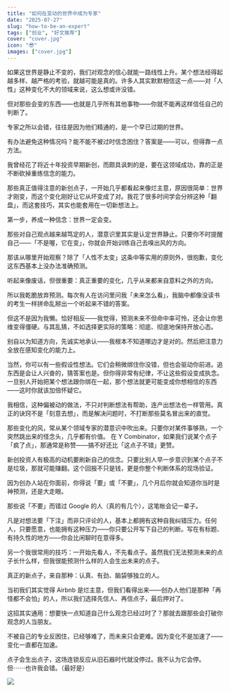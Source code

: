 ```yaml
---
title: "如何在变动的世界中成为专家"
date: "2025-07-27"
slug: "how-to-be-an-expert"
tags: ["创业", "好文推荐"]
cover: "cover.jpg"
icon: "😎"
images: ["cover.jpg"]
---
```

如果这世界是静止不变的，我们对观念的信心就能一路线性上升。某个想法经得起越多样、越严格的考验，就越可能是真的。许多人其实默默相信这一点——对「人性」这种变化不大的领域来说，这么想或许没错。



但对那些会变的东西——也就是几乎所有其他事物——你就不能再这样信任自己的判断了。



专家之所以会错，往往是因为他们精通的，是一个早已过期的世界。



有办法避免这种情况吗？能不能不被过时信念困住？答案是——可以，但得靠一点方法。



我曾经花了将近十年投资早期新创，而颇具讽刺的是，要在这领域成功，靠的正是不断砍掉重练信念的能力。



那些真正值得注意的新创点子，一开始几乎都看起来像烂主意，原因很简单：世界才刚变，而这个变化刚好让它从坏变成了对。我花了很多时间学会分辨这种「翻盘」，而这套技巧，其实也能套用在一切新想法上。



第一步，养成一种信念：世界一定会变。



那些对自己观点越来越笃定的人，潜意识里其实是认定世界静止。只要你不时提醒自己——「不是喔，它在变」，你就会开始训练自己去嗅出风的方向。



那该从哪里开始观察？除了「人性不太变」这条中等实用的原则外，很抱歉，变化这东西基本上没办法准确预测。



听起来像废话，但很重要：真正重要的变化，几乎从来都来自意料之外的方向。



所以我乾脆放弃预测。每次有人在访问里问我「未来怎么看」，我脑中都像没读书的考生一样拼命乱掰出一个听起来不错的答案。



但这不是因为我懒。恰好相反——我觉得，预测未来不但命中率可怜，还会让你思维变得僵硬。与其乱猜，不如选择更实际的策略：彻底、彻底地保持开放心态。



别自以为知道方向，先诚实地承认——我根本不知道哪边才是对的。然后把注意力全放在感知变化的能力上。



当然，你可以有一些假设性想法。它们会稍微绑住你没错，但也会驱动你前进。追东西是会让人兴奋的，猜答案也是。但你得非常有纪律，不让这些假设变成执念。
一旦别人开始把某个想法跟你绑在一起，那个想法就更可能变成你想相信的东西——这时你就该加倍怀疑它。



我相信，这种偏被动的做法，不只对判断想法有帮助，连产出想法也一样管用。真正的诀窍不是「刻意去想」，而是解决问题时，不打断那些莫名冒出来的直觉。



那些变化的风，常从某个领域专家的潜意识中吹出来。只要你对某件事够熟，一个突然跳出来的怪念头，几乎都有价值。
在 Y Combinator，如果我们说某个点子「疯了点」，那通常是称赞——搞不好还比「这点子不错」更赞。



新创投资人有极高的动机要刷新自己的信念。只要比别人早一步意识到某个点子不是垃圾，那就可能赚翻。这个回报不只是钱，更是你整个判断体系的现场验证。



因为创办人站在你面前，你得说「要」或「不要」，几个月后你就会知道你当时是神预测，还是大走眼。



那些说「不要」而错过 Google 的人（真的有几个），这笔帐会记一辈子。



凡是对想法要「下注」而非只评论的人，基本上都拥有这种自我纠错压力。任何人，只要愿意，也能拥有这种压力——你只要公开写下自己的判断。写在有标题、有持久性的地方——你会比闲聊时在意得多。



另一个我很常用的技巧：一开始先看人，不先看点子。虽然我们无法预测未来的点子长什么样，但我很能预测什么样的人会生出未来的点子。



真正的新点子，来自那种：认真、有劲、脑袋够独立的人。



当初我们其实觉得 Airbnb 是烂主意，但我们看得出来——创办人他们是那种「再怪都不会怕」的人，所以我们选择先信人、再信点子，最后押对了。



这招其实通用：想要快一点知道自己什么观念已经过时了？那就去跟那些会打破你观念的人当朋友。



不被自己的专业反困住，已经够难了，而未来只会更难。因为变化不是加速了——变化一直都在加速。



点子会生出点子，这场连锁反应从旧石器时代就没停过。我不认为它会停。
但⋯⋯也许我会错。（最好是）




![](https://prod-files-secure.s3.us-west-2.amazonaws.com/112d0858-5090-4d34-a606-b75eb8d65fd2/46476355-9cf3-4e99-9b7a-3531bc426380/1000202064.png?X-Amz-Algorithm=AWS4-HMAC-SHA256&X-Amz-Content-Sha256=UNSIGNED-PAYLOAD&X-Amz-Credential=ASIAZI2LB466UPYHHT73%2F20250820%2Fus-west-2%2Fs3%2Faws4_request&X-Amz-Date=20250820T211221Z&X-Amz-Expires=3600&X-Amz-Security-Token=IQoJb3JpZ2luX2VjEJX%2F%2F%2F%2F%2F%2F%2F%2F%2F%2FwEaCXVzLXdlc3QtMiJHMEUCIQCiMJSJPBbToYrC2%2FfVDxXFTbrHoOmCGlG1gS4CdzLwXgIgJLKNeWAPeFomU9MujU3D0nnC80XeqfL1owTPJFei7XYqiAQI3v%2F%2F%2F%2F%2F%2F%2F%2F%2F%2FARAAGgw2Mzc0MjMxODM4MDUiDBKpWj9A9k16sw2ChCrcA8BRiTw35VnALOMalobSPVpeBBI%2BnWBftbGA26y2pF3PV2rqSoxyASkN6d72a87Dfb0mi4f0MN2qfuFHF0EGrDEK1fM8hkOvAQG66nhUwQEypRfZjCb2NbHRbjZW6hxGwlyNwbvPSdAWnMDs78lJBMLbFt%2B%2FVN8M0EJY6rHR%2B2SmAyKMhzNRfCTEr%2BAXgMH5zi9AhoYIlPJ119WUJ59QNIg5jwXoQO5Bg9YfN%2FSjbX7mvHyzHSoNxxHWH5BWyY4%2B0pFzQSkFLBmrkUfnCHNQriZJcOc9RxxSNTRm1CCFFHhTFmSDmpQPu99CRAne1iBZJeUZV%2FyWy6x4Do6OcLFjo7zVIrdPTcugeYhybBjbC5lv5GeN4JBUTpC44kiC71Le8I7g9RojzFXZdL2ky7cSgDvY7UMz8u1YSPy%2BxRBG7lBa8eNmt5wDKGmfw3wtXciMjN%2FawahffniTdx89azF6aFXSn67A1Zi4Hab8nG0cl%2Fep2JjXWMM0h62nl7fhIhEg4nLvNAwSqVTHB21fZJzh2dwQ8QhE2er5nqziF4q%2Bt0SJvhRTUyzX9j4mohxmItsL7vpSE1qSRnqTr3%2BtsmLsLHNhU2CwKMziZRwOpOkcQmF%2F%2FxtySDtF4M1yGO7ZMMbimMUGOqUBHc6xt206IZ92ZjOfj%2BXiqeqtRgBS0FeoORn5B10MyCiGkZpnCPTdwKU1ZV6U9lqQpChIylCTcdzDw4L9%2FYLwZoQhg2ScHNvhYVPwWGlwe4izfteQpTuVarJvLVI2rqOOx57Ue0rzmanmq9R%2FXDX6IXGV5tUKlczBhvXUtPo074t41sYxR0Jmo5P7aFm%2FtYiFOPGO1Lbwb%2FiR%2BjbHSvwSvqNrTuug&X-Amz-Signature=250b3dc644f016ff9a9d6fd1b5fb90cf06434b5846f17951e5520d0917aa6928&X-Amz-SignedHeaders=host&x-amz-checksum-mode=ENABLED&x-id=GetObject)

